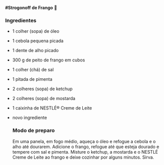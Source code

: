 **#Strogonoff de Frango** :chicken:

### Ingredientes

- 1 colher (sopa) de óleo

- 1 cebola pequena picada

- 1 dente de alho picado

- 300 g de peito de frango em cubos

- 1 colher (chá) de sal

- 1 pitada de pimenta

- 2 colheres (sopa) de ketchup

- 2 colheres (sopa) de mostarda

- 1 caixinha de NESTLÉ® Creme de Leite

- novo ingrediente

  ### Modo de preparo

  Em uma panela, em fogo médio, aqueça o óleo e refogue a cebola e o alho até dourarem. Adicione o frango, refogue até que esteja dourado e tempere com sal e pimenta. Misture o ketchup, a mostarda e o NESTLÉ Creme de Leite ao frango e deixe cozinhar por alguns minutos. Sirva.

  





